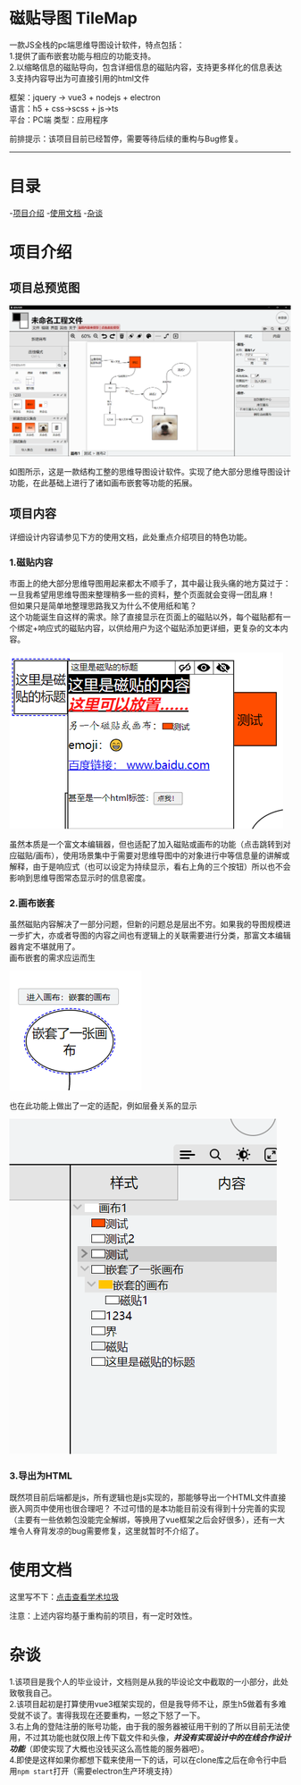 # 磁贴导图 TileMap

一款JS全栈的pc端思维导图设计软件，特点包括：  
	1.提供了画布嵌套功能与相应的功能支持。  
	2.以缩略信息的磁贴导向，包含详细信息的磁贴内容，支持更多样化的信息表达  
	3.支持内容导出为可直接引用的html文件

框架：jquery → vue3 + nodejs + electron   
语言：h5 + css→scss + js→ts  
平台：PC端
类型：应用程序

前排提示：该项目目前已经暂停，需要等待后续的重构与Bug修复。

---

# 目录

-[项目介绍](#项目介绍)
-[使用文档](#使用文档)
-[杂谈](#杂谈)

# 项目介绍

## 项目总预览图

![总预览图](文档/项目一览/总预览图.png)

如图所示，这是一款结构工整的思维导图设计软件。实现了绝大部分思维导图设计功能，在此基础上进行了诸如画布嵌套等功能的拓展。

## 项目内容

详细设计内容请参见下方的使用文档，此处重点介绍项目的特色功能。

### 1.磁贴内容

市面上的绝大部分思维导图用起来都太不顺手了，其中最让我头痛的地方莫过于：一旦我希望用思维导图来整理稍多一些的资料，整个页面就会变得一团乱麻！  
但如果只是简单地整理思路我又为什么不使用纸和笔？  
这个功能诞生自这样的需求。除了直接显示在页面上的磁贴以外，每个磁贴都有一个绑定+响应式的磁贴内容，以供给用户为这个磁贴添加更详细，更复杂的文本内容。

![磁贴内容](文档/项目一览/磁贴内容.PNG)

虽然本质是一个富文本编辑器，但也适配了加入磁贴或画布的功能（点击跳转到对应磁贴/画布），使用场景集中于需要对思维导图中的对象进行中等信息量的讲解或解释，由于是响应式（也可以设定为持续显示，看右上角的三个按钮）所以也不会影响到思维导图常态显示时的信息密度。

### 2.画布嵌套

虽然磁贴内容解决了一部分问题，但新的问题总是层出不穷。如果我的导图规模进一步扩大，亦或者导图的内容之间也有逻辑上的关联需要进行分类，那富文本编辑器肯定不堪就用了。  
画布嵌套的需求应运而生

![嵌套画布](文档/项目一览/嵌套画布.PNG)

也在此功能上做出了一定的适配，例如层叠关系的显示

![层叠关系](文档/项目一览/层叠关系.PNG)

### 3.导出为HTML

既然项目前后端都是js，所有逻辑也是js实现的，那能够导出一个HTML文件直接嵌入网页中使用也很合理吧？
不过可惜的是本功能目前没有得到十分完善的实现（主要有一些依赖包没能完全解绑，等换用了vue框架之后会好很多），还有一大堆令人脊背发凉的bug需要修复，这里就暂时不介绍了。

# 使用文档

这里写不下：[点击查看学术垃圾](文档/详细设计)

注意：上述内容均基于重构前的项目，有一定时效性。

# 杂谈

1.该项目是我个人的毕业设计，文档则是从我的毕设论文中截取的一小部分，此处致敬我自己。  
2.该项目起初是打算使用vue3框架实现的，但是我导师不让，原生h5做着有多难受就不谈了。害得我现在还要重构，一怒之下怒了一下。  
3.右上角的登陆注册的账号功能，由于我的服务器被征用干别的了所以目前无法使用，不过其功能也就仅限上传下载文件和头像，***并没有实现设计中的在线合作设计功能***（即使实现了大概也没钱买这么高性能的服务器吧）。  
4.即使是这样如果你都想下载来使用一下的话，可以在clone库之后在命令行中启用`npm start`打开（需要electron生产环境支持）
